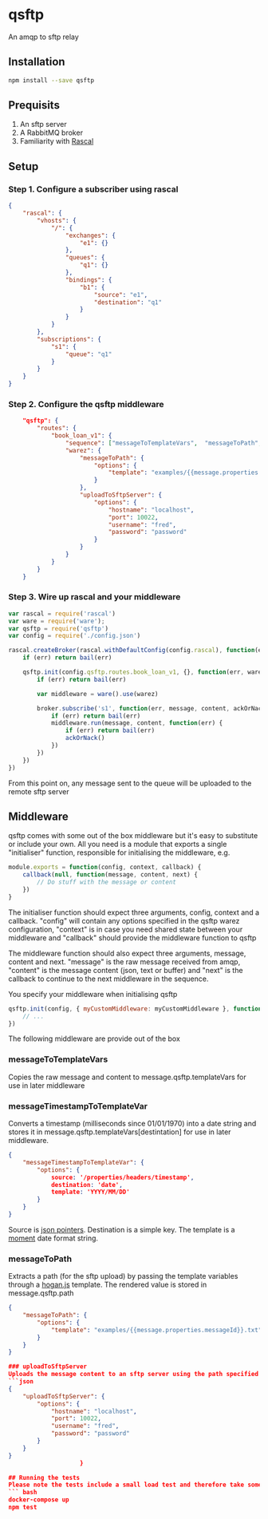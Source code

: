 # qsftp
An amqp to sftp relay

## Installation
```bash
npm install --save qsftp
```

## Prequisits
1. An sftp server
1. A RabbitMQ broker
1. Familiarity with [Rascal](https://github.com/guidesmiths/rascal)


## Setup
### Step 1. Configure a subscriber using rascal
```json
{
    "rascal": {
        "vhosts": {
            "/": {
                "exchanges": {
                    "e1": {}
                },
                "queues": {
                    "q1": {}
                },
                "bindings": {
                    "b1": {
                        "source": "e1",
                        "destination": "q1"
                    }
                }
            }
        },
        "subscriptions": {
            "s1": {
                "queue": "q1"
            }
        }
    }
}
```
### Step 2. Configure the qsftp middleware
```json
    "qsftp": {
        "routes": {
            "book_loan_v1": {
                "sequence": ["messageToTemplateVars",  "messageToPath", "uploadToSftpServer"],
                "warez": {
                    "messageToPath": {
                        "options": {
                            "template": "examples/{{message.properties.messageId}}.txt"
                        }
                    },
                    "uploadToSftpServer": {
                        "options": {
                            "hostname": "localhost",
                            "port": 10022,
                            "username": "fred",
                            "password": "password"
                        }
                    }
                }
            }
        }
    }
```
### Step 3. Wire up rascal and your middleware
```js
var rascal = require('rascal')
var ware = require('ware');
var qsftp = require('qsftp')
var config = require('./config.json')

rascal.createBroker(rascal.withDefaultConfig(config.rascal), function(err, broker) {
    if (err) return bail(err)

    qsftp.init(config.qsftp.routes.book_loan_v1, {}, function(err, warez) {
        if (err) return bail(err)

        var middleware = ware().use(warez)

        broker.subscribe('s1', function(err, message, content, ackOrNack) {
            if (err) return bail(err)
            middleware.run(message, content, function(err) {
                if (err) return bail(err)
                ackOrNack()
            })
        })
    })
})
```
From this point on, any message sent to the queue will be uploaded to the remote sftp server

## Middleware
qsftp comes with some out of the box middleware but it's easy to substitute or include your own. All you need is a module that exports a single "initialiser" function, responsible for initialising the middleware, e.g.
```js
module.exports = function(config, context, callback) {
    callback(null, function(message, content, next) {
        // Do stuff with the message or content
    })
}
```
The initialiser function should expect three arguments, config, context and a callback. "config" will contain any options specified in the qsftp warez configuration, "context" is in case you need shared state between your middleware and "callback" should provide the middleware function to qsftp

The middleware function should also expect three arguments, message, content and next. "message" is the raw message received from amqp, "content" is the message content (json, text or buffer) and "next" is the callback to continue to the next middleware in the sequence.

You specify your middleware when initialising qsftp
```js
qsftp.init(config, { myCustomMiddleware: myCustomMiddleware }, function(err, warez) {
    // ...
})
```
The following middleware are provide out of the box

### messageToTemplateVars
Copies the raw message and content to message.qsftp.templateVars for use in later middleware

### messageTimestampToTemplateVar
Converts a timestamp (milliseconds since 01/01/1970) into a date string and stores it in message.qsftp.templateVars[destintation] for use in later middleware.
```json
{
    "messageTimestampToTemplateVar": {
        "options": {
            source: '/properties/headers/timestamp',
            destination: 'date',
            template: 'YYYY/MM/DD'
        }
    }
}
```
Source is [json pointers](https://www.npmjs.com/package/json-pointer). Destination is a simple key. The template is a [moment](https://www.npmjs.com/package/moment) date format string.

### messageToPath
Extracts a path (for the sftp upload) by passing the template variables through a [hogan.js](https://www.npmjs.com/package/hogan.js) template. The rendered value is stored in message.qsftp.path
```json
{
    "messageToPath": {
        "options": {
            "template": "examples/{{message.properties.messageId}}.txt"
        }
    }
}

### uploadToSftpServer
Uploads the message content to an sftp server using the path specified in message.qsftp.path.
```json
{
    "uploadToSftpServer": {
        "options": {
            "hostname": "localhost",
            "port": 10022,
            "username": "fred",
            "password": "password"
        }
    }
}
                    }

## Running the tests
Please note the tests include a small load test and therefore take some time to run.
``` bash
docker-compose up
npm test
```
